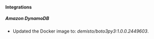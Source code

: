 
#### Integrations

##### Amazon DynamoDB

- Updated the Docker image to: *demisto/boto3py3:1.0.0.2449603*.

